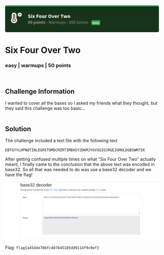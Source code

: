![](images/1-header.png)

# Six Four Over Two
### easy | warmups | 50 points  
<br/>

## Challenge Information
I wanted to cover all the bases so I asked my friends what they thought, but they said this challenge was too basic...
<br/><br />

## Solution
The challenge included a text file with the following text

```
EBTGYYLHPNQTINLEGRSTOMDCMZRTIMBXGY2DKMJYGVSGIOJRGE2GMOLDGBSWM7IK
```

After getting confused multiple times on what "Six Four Over Two" actually meant, I finally came to the conclusion that the above text was encoded in base32. So all that was needed to do was use a base32 decoder and we have the flag!

![](images/1-decoder.png)

Flag: `flag{a45d4e70bfc407645185dd9114f9c0ef}`